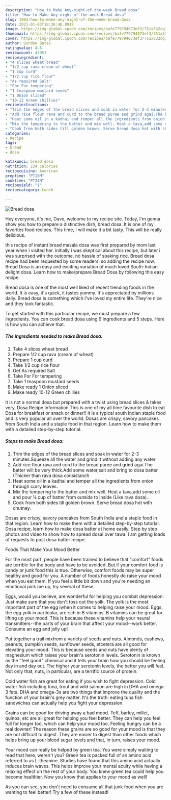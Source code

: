 ```yaml
---
description: "How to Make Any-night-of-the-week Bread dosa"
title: "How to Make Any-night-of-the-week Bread dosa"
slug: 1993-how-to-make-any-night-of-the-week-bread-dosa
date: 2021-01-03T18:26:48.891Z
image: https://img-global.cpcdn.com/recipes/bafe779794073ef3/751x532cq70/bread-dosa-recipe-main-photo.jpg
thumbnail: https://img-global.cpcdn.com/recipes/bafe779794073ef3/751x532cq70/bread-dosa-recipe-main-photo.jpg
cover: https://img-global.cpcdn.com/recipes/bafe779794073ef3/751x532cq70/bread-dosa-recipe-main-photo.jpg
author: Gordon Bates
ratingvalue: 4.6
reviewcount: 43951
recipeingredient:
- "4 slices wheat bread"
- "1/2 cup rava cream of wheat"
- "1 cup curd"
- "1/2 cup rice flour"
- "As required Salt"
- "For For tempering"
- "1 teaspoon mustard seeds"
- "1 Onion sliced"
- "10-12 Green chillies"
recipeinstructions:
- "Trim the edges of the bread slices and soak in water for 2-3 minutes.Squeeze all the water and grind it without adding any water"
- "Add rice flour rava and curd to the bread puree and grind agai.The batter will be very thick.Add some water,salt and bring to dosa batter (Thicker than rava dosa consistanch"
- "Heat some oil in a kadhai and temper all the ingredients from onion through curry leaves."
- "Mix the tempering to the batter and mix well. Heat a tava,add some oil and pour ¼ cup of batter from outside to inside (Like rava dosa)."
- "Cook from both sides till golden brown. Serve bread dosa hot with chutney."
categories:
- Recipe
tags:
- bread
- dosa

katakunci: bread dosa 
nutrition: 224 calories
recipecuisine: American
preptime: "PT15M"
cooktime: "PT34M"
recipeyield: "1"
recipecategory: Lunch

---
```



![Bread dosa](https://img-global.cpcdn.com/recipes/bafe779794073ef3/751x532cq70/bread-dosa-recipe-main-photo.jpg)

Hey everyone, it's me, Dave, welcome to my recipe site. Today, I'm gonna show you how to prepare a distinctive dish, bread dosa. It is one of my favorites food recipes. This time, I will make it a bit tasty. This will be really delicious.

this recipe of instant bread masala dosa was first prepared by mom last year when i visited her. initially i was skeptical about this recipe, but later i was surprised with the outcome. no hassle of soaking rice. Bread dosa recipe had been requested by some readers. so adding the recipe now. Bread Dosa is an easy and exciting variation of much loved South-Indian delight dosa. Learn how to make/prepare Bread Dosa by following this easy recipe.

Bread dosa is one of the most well liked of recent trending foods in the world. It is easy, it's quick, it tastes yummy. It's appreciated by millions daily. Bread dosa is something which I've loved my entire life. They're nice and they look fantastic.


To get started with this particular recipe, we must prepare a few ingredients. You can cook bread dosa using 9 ingredients and 5 steps. Here is how you can achieve that.

<!--inarticleads1-->

##### The ingredients needed to make Bread dosa:

1. Take 4 slices wheat bread
1. Prepare 1/2 cup rava (cream of wheat)
1. Prepare 1 cup curd
1. Take 1/2 cup rice flour
1. Get As required Salt
1. Take For For tempering
1. Take 1 teaspoon mustard seeds
1. Make ready 1 Onion sliced
1. Make ready 10-12 Green chillies


It is not a normal dosa but prepared with a twist using bread slices &amp; takes very. Dosa Recipe Information This is one of my all time favourite dish to eat Dosa for breakfast or snack or dinner!! it is a typical south Indian staple food and is very popular all over the world. Dosas are crispy, savory pancakes from South India and a staple food in that region. Learn how to make them with a detailed step-by-step tutorial. 

<!--inarticleads2-->

##### Steps to make Bread dosa:

1. Trim the edges of the bread slices and soak in water for 2-3 minutes.Squeeze all the water and grind it without adding any water
1. Add rice flour rava and curd to the bread puree and grind agai.The batter will be very thick.Add some water,salt and bring to dosa batter (Thicker than rava dosa consistanch
1. Heat some oil in a kadhai and temper all the ingredients from onion through curry leaves.
1. Mix the tempering to the batter and mix well. Heat a tava,add some oil and pour ¼ cup of batter from outside to inside (Like rava dosa).
1. Cook from both sides till golden brown. Serve bread dosa hot with chutney.


Dosas are crispy, savory pancakes from South India and a staple food in that region. Learn how to make them with a detailed step-by-step tutorial. Dosa recipe, learn how to make dosa batter at home easily. Step by step photos and video to show how to spread dosai over tawa. I am getting loads of requests to post dosa batter recipe. 

Foods That Make Your Mood Better


For the most part, people have been trained to believe that "comfort" foods are terrible for the body and have to be avoided. But if your comfort food is candy or junk food this is true. Otherwise, comfort foods may be super healthy and good for you. A number of foods honestly do raise your mood when you eat them. If you feel a little bit down and you're needing an emotional pick me up, try several of these.

Eggs, would you believe, are wonderful for helping you combat depression. Just make sure that you don't toss out the yolk. The yolk is the most important part of the egg iwhen it comes to helping raise your mood. Eggs, the egg yolk in particular, are rich in B vitamins. B vitamins can be great for lifting up your mood. This is because these vitamins help your neural transmitters--the parts of your brain that affect your mood--work better. Consume an egg and jolly up!

Put together a trail mixfrom a variety of seeds and nuts. Almonds, cashews, peanuts, pumpkin seeds, sunflower seeds, etcetera are all good for elevating your mood. This is because seeds and nuts have plenty of magnesium which raises your brain's serotonin levels. Serotonin is known as the "feel good" chemical and it tells your brain how you should be feeling day in and day out. The higher your serotonin levels, the better you will feel. Not only that, nuts, in particular, are a terrific source of protein.

Cold water fish are great for eating if you wish to fight depression. Cold water fish including tuna, trout and wild salmon are high in DHA and omega-3 fats. DHA and omega-3s are two things that improve the quality and the function of your brain's grey matter. It's the truth: eating tuna fish sandwiches can actually help you fight your depression. 

Grains can be good for driving away a bad mood. Teff, barley, millet, quinoa, etc are all great for helping you feel better. They can help you feel full for longer too, which can help your mood too. Feeling hungry can be a real downer! The reason these grains are so good for your mood is that they are not difficult to digest. They are easier to digest than other foods which helps bring up your blood sugar levels and that, in turn, raises your mood.

Your mood can really be helped by green tea. You were simply waiting to read that here, weren't you? Green tea is packed full of an amino acid referred to as L-theanine. Studies have found that this amino acid actually induces brain waves. This helps improve your mental acuity while having a relaxing effect on the rest of your body. You knew green tea could help you become healthier. Now you know that applies to your mood as well!

As you can see, you don't need to consume all that junk food when you are wanting to feel better! Try a few of these instead!

